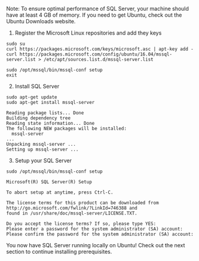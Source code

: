 Note: To ensure optimal performance of SQL Server, your machine should have at least 4 GB of memory.
If you need to get Ubuntu, check out the Ubuntu Downloads website.

1. Register the Microsoft Linux repositories and add they keys

```terminal
sudo su
curl https://packages.microsoft.com/keys/microsoft.asc | apt-key add -
curl https://packages.microsoft.com/config/ubuntu/16.04/mssql-server.list > /etc/apt/sources.list.d/mssql-server.list

sudo /opt/mssql/bin/mssql-conf setup
exit
```

2. Install SQL Server

```terminal
sudo apt-get update
sudo apt-get install mssql-server
```

```results
Reading package lists... Done
Building dependency tree
Reading state information... Done
The following NEW packages will be installed:
  mssql-server
...
Unpacking mssql-server ...
Setting up mssql-server ...
```

3. Setup your SQL Server

```terminal
sudo /opt/mssql/bin/mssql-conf setup
```

```results
Microsoft(R) SQL Server(R) Setup

To abort setup at anytime, press Ctrl-C.

The license terms for this product can be downloaded from http://go.microsoft.com/fwlink/?LinkId=746388 and
found in /usr/share/doc/mssql-server/LICENSE.TXT.

Do you accept the license terms? If so, please type YES:
Please enter a password for the system administrator (SA) account:
Please confirm the password for the system administrator (SA) account:
```

You now have SQL Server running locally on Ubuntu! Check out the next section to continue installing prerequisites.

